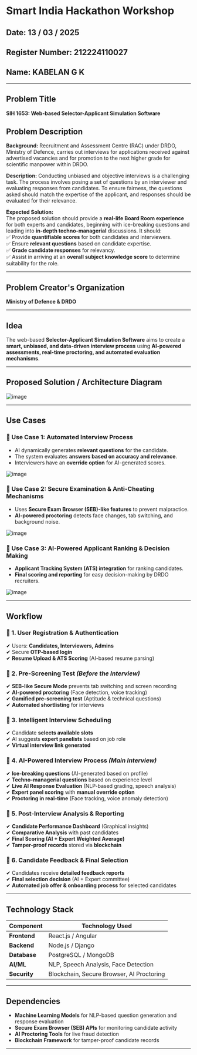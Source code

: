 # Smart India Hackathon Workshop  

## Date:  13 / 03 / 2025
## Register Number: 212224110027
## Name: KABELAN G K

---

## Problem Title  
**SIH 1653: Web-based Selector-Applicant Simulation Software**  

## Problem Description  
**Background:** Recruitment and Assessment Centre (RAC) under DRDO, Ministry of Defence, carries out interviews for applications received against advertised vacancies and for promotion to the next higher grade for scientific manpower within DRDO.  

**Description:** Conducting unbiased and objective interviews is a challenging task. The process involves posing a set of questions by an interviewer and evaluating responses from candidates. To ensure fairness, the questions asked should match the expertise of the applicant, and responses should be evaluated for their relevance.  

**Expected Solution:**  
The proposed solution should provide a **real-life Board Room experience** for both experts and candidates, beginning with ice-breaking questions and leading into **in-depth techno-managerial** discussions. It should:  
✅ Provide **quantifiable scores** for both candidates and interviewers.  
✅ Ensure **relevant questions** based on candidate expertise.  
✅ **Grade candidate responses** for relevancy.  
✅ Assist in arriving at an **overall subject knowledge score** to determine suitability for the role.  

---

## Problem Creator's Organization  
**Ministry of Defence & DRDO**  

---

## Idea  
The web-based **Selector-Applicant Simulation Software** aims to create a **smart, unbiased, and data-driven interview process** using **AI-powered assessments, real-time proctoring, and automated evaluation mechanisms**.  

---

## Proposed Solution / Architecture Diagram  

![image](https://github.com/user-attachments/assets/4e36ef46-e024-4727-b2aa-1bc0e4f03fbf)


---

## Use Cases  
### **🔹 Use Case 1: Automated Interview Process**  
- AI dynamically generates **relevant questions** for the candidate.  
- The system evaluates **answers based on accuracy and relevance**.  
- Interviewers have an **override option** for AI-generated scores.

 ![image](https://github.com/user-attachments/assets/456ba812-f9a7-47db-8450-66654067bcba)


### **🔹 Use Case 2: Secure Examination & Anti-Cheating Mechanisms**  
- Uses **Secure Exam Browser (SEB)-like features** to prevent malpractice.  
- **AI-powered proctoring** detects face changes, tab switching, and background noise.

![image](https://github.com/user-attachments/assets/3c42084d-1ab9-4d40-a9bf-76af3f315afa)


### **🔹 Use Case 3: AI-Powered Applicant Ranking & Decision Making**  
- **Applicant Tracking System (ATS) integration** for ranking candidates.  
- **Final scoring and reporting** for easy decision-making by DRDO recruiters.

![image](https://github.com/user-attachments/assets/435ffaa6-2bd8-4aa1-9aa0-4ce03d015adc)


---

## Workflow  
### **🔹 1. User Registration & Authentication**  
✔ Users: **Candidates, Interviewers, Admins**  
✔ Secure **OTP-based login**  
✔ **Resume Upload & ATS Scoring** (AI-based resume parsing)  

### **🔹 2. Pre-Screening Test** *(Before the Interview)*  
✔ **SEB-like Secure Mode** prevents tab switching and screen recording  
✔ **AI-powered proctoring** (Face detection, voice tracking)  
✔ **Gamified pre-screening test** (Aptitude & technical questions)  
✔ **Automated shortlisting** for interviews  

### **🔹 3. Intelligent Interview Scheduling**  
✔ Candidate **selects available slots**  
✔ AI suggests **expert panelists** based on job role  
✔ **Virtual interview link generated**  

### **🔹 4. AI-Powered Interview Process** *(Main Interview)*  
✔ **Ice-breaking questions** (AI-generated based on profile)  
✔ **Techno-managerial questions** based on experience level  
✔ **Live AI Response Evaluation** (NLP-based grading, speech analysis)  
✔ **Expert panel scoring** with **manual override option**  
✔ **Proctoring in real-time** (Face tracking, voice anomaly detection)  

### **🔹 5. Post-Interview Analysis & Reporting**  
✔ **Candidate Performance Dashboard** (Graphical insights)  
✔ **Comparative Analysis** with past candidates  
✔ **Final Scoring (AI + Expert Weighted Average)**  
✔ **Tamper-proof records** stored via **blockchain**  

### **🔹 6. Candidate Feedback & Final Selection**  
✔ Candidates receive **detailed feedback reports**  
✔ **Final selection decision** (AI + Expert committee)  
✔ **Automated job offer & onboarding process** for selected candidates  

---

## Technology Stack  
| Component         | Technology Used |
|------------------|----------------|
| **Frontend**     | React.js / Angular |
| **Backend**      | Node.js / Django |
| **Database**     | PostgreSQL / MongoDB |
| **AI/ML**        | NLP, Speech Analysis, Face Detection |
| **Security**     | Blockchain, Secure Browser, AI Proctoring |

---

## Dependencies  
- **Machine Learning Models** for NLP-based question generation and response evaluation  
- **Secure Exam Browser (SEB) APIs** for monitoring candidate activity  
- **AI Proctoring Tools** for live fraud detection  
- **Blockchain Framework** for tamper-proof candidate records  

---

